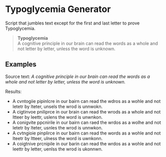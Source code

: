# Typoglycemia Generator

Script that jumbles text except for the first and last letter to prove Typoglycemia.

> **Typoglycemia**  
> A cognitive principle in our brain can read the words as a whole and not letter by letter, unless the word is unknown.

## Examples

Source text: *A cognitive principle in our brain can read the words as a whole and not letter by letter, unless the word is unknown.*

Results:

- A cvntogiie pipinlcre in our bairn can read the wdros as a wohle and not letetr by lteter, unsels the wrod is unnwokn.
- A cigtinvoe pniliprce in our brain can read the wrods as a whole and not ltteer by leettr, uslens the word is unwnkon.
- A conigvite ppcnirile in our bairn can raed the wrdos as a wolhe and not letetr by lteter, usnles the wrod is unnwkon.
- A cvtngioie pinplirce in our bairn can read the words as a wohle and not lteetr by ltteer, ulness the word is uwnkonn.
- A coigtnive prcnipile in our barin can read the wrdos as a wohle and not leettr by letter, uenlss the wrod is ukonnwn.
